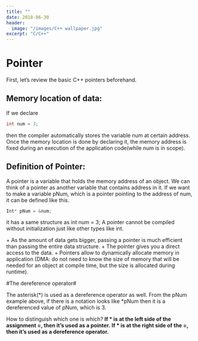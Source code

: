 ```yaml
---
title: ""
date: 2018-06-30
header:
  image: "/images/C++ wallpaper.jpg"
excerpt: "C/C++"
---
```


# Pointer

First, let’s review the basic C++ pointers beforehand.

## Memory location of data:

If we declare 
```c++
int num = 3; 
```

then the compiler automatically stores the variable num at certain address. Once the memory location is done by declaring it, the memory address is fixed during an execution of the application code(while num is in scope).

## Definition of Pointer:
A pointer is a variable that holds the memory address of an object. We can think of a pointer as another variable that contains address in it.
If we want to make a variable pNum, which is a pointer pointing to the address of num, it can be defined like this.
```c++
Int* pNum = &num;
```

it has a same structure as int num = 3;
A pointer cannot be compiled without initialization just like other types like int.

<Importance of pointers>
+ As the amount of data gets bigger, passing a pointer is much efficient than passing the entire data structure. 
+ The pointer gives you a direct access to the data.
+ Pointers allow to dynamically allocate memory in application (DMA: do not need to know the size of memory that will be needed for an object at compile time, but the size is allocated during runtime).


#The dereference operator#

The asterisk(*) is used as a dereference operator as well. From the pNum example above, if there is a notation looks like *pNum then it is a dereferenced value of pNum, which is 3.

How to distinguish which one is which?
	**If * is at the left side of the assignment =, then it’s used as a pointer.**
	**If * is at the right side of the =, then it’s used as a dereference operator.**
